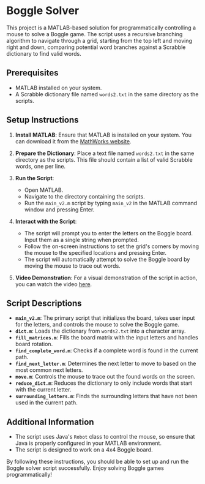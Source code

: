 # Boggle Solver

This project is a MATLAB-based solution for programmatically controlling a mouse to solve a Boggle game. The script uses a recursive branching algorithm to navigate through a grid, starting from the top left and moving right and down, comparing potential word branches against a Scrabble dictionary to find valid words.

## Prerequisites

- MATLAB installed on your system.
- A Scrabble dictionary file named `words2.txt` in the same directory as the scripts.

## Setup Instructions

1. **Install MATLAB**: Ensure that MATLAB is installed on your system. You can download it from the [MathWorks website](https://www.mathworks.com/products/matlab.html).

2. **Prepare the Dictionary**: Place a text file named `words2.txt` in the same directory as the scripts. This file should contain a list of valid Scrabble words, one per line.

3. **Run the Script**:
   - Open MATLAB.
   - Navigate to the directory containing the scripts.
   - Run the `main_v2.m` script by typing `main_v2` in the MATLAB command window and pressing Enter.

4. **Interact with the Script**:
   - The script will prompt you to enter the letters on the Boggle board. Input them as a single string when prompted.
   - Follow the on-screen instructions to set the grid's corners by moving the mouse to the specified locations and pressing Enter.
   - The script will automatically attempt to solve the Boggle board by moving the mouse to trace out words.

5. **Video Demonstration**: For a visual demonstration of the script in action, you can watch the video [here](https://youtu.be/mM5ehtiW1OM).

## Script Descriptions

- **`main_v2.m`**: The primary script that initializes the board, takes user input for the letters, and controls the mouse to solve the Boggle game.
- **`dict.m`**: Loads the dictionary from `words2.txt` into a character array.
- **`fill_matrices.m`**: Fills the board matrix with the input letters and handles board rotation.
- **`find_complete_word.m`**: Checks if a complete word is found in the current path.
- **`find_next_letter.m`**: Determines the next letter to move to based on the most common next letters.
- **`move.m`**: Controls the mouse to trace out the found words on the screen.
- **`reduce_dict.m`**: Reduces the dictionary to only include words that start with the current letter.
- **`surrounding_letters.m`**: Finds the surrounding letters that have not been used in the current path.

## Additional Information

- The script uses Java's `Robot` class to control the mouse, so ensure that Java is properly configured in your MATLAB environment.
- The script is designed to work on a 4x4 Boggle board.

By following these instructions, you should be able to set up and run the Boggle solver script successfully. Enjoy solving Boggle games programmatically!